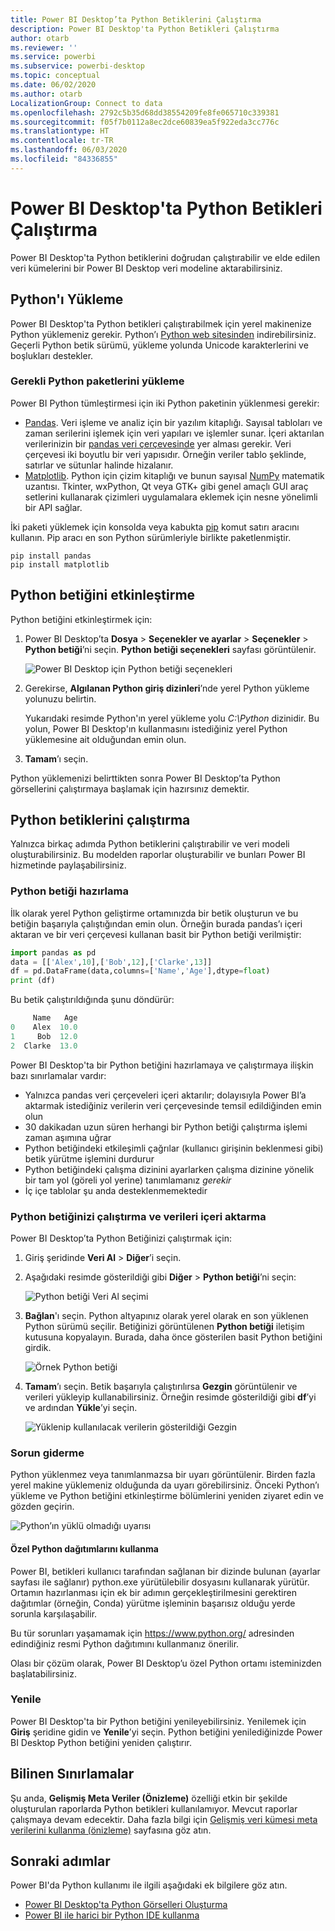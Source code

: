 ```yaml
---
title: Power BI Desktop’ta Python Betiklerini Çalıştırma
description: Power BI Desktop'ta Python Betikleri Çalıştırma
author: otarb
ms.reviewer: ''
ms.service: powerbi
ms.subservice: powerbi-desktop
ms.topic: conceptual
ms.date: 06/02/2020
ms.author: otarb
LocalizationGroup: Connect to data
ms.openlocfilehash: 2792c5b35d68dd38554209fe8fe065710c339381
ms.sourcegitcommit: f05f7b0112a8ec2dce60839ea5f922eda3cc776c
ms.translationtype: HT
ms.contentlocale: tr-TR
ms.lasthandoff: 06/03/2020
ms.locfileid: "84336855"
---
```

# <a name="run-python-scripts-in-power-bi-desktop"></a>Power BI Desktop'ta Python Betikleri Çalıştırma

Power BI Desktop'ta Python betiklerini doğrudan çalıştırabilir ve elde edilen veri kümelerini bir Power BI Desktop veri modeline aktarabilirsiniz.

## <a name="install-python"></a>Python'ı Yükleme

Power BI Desktop'ta Python betikleri çalıştırabilmek için yerel makinenize Python yüklemeniz gerekir. Python’ı [Python web sitesinden](https://www.python.org/) indirebilirsiniz. Geçerli Python betik sürümü, yükleme yolunda Unicode karakterlerini ve boşlukları destekler.

### <a name="install-required-python-packages"></a>Gerekli Python paketlerini yükleme

Power BI Python tümleştirmesi için iki Python paketinin yüklenmesi gerekir:

* [Pandas](https://pandas.pydata.org/). Veri işleme ve analiz için bir yazılım kitaplığı. Sayısal tabloları ve zaman serilerini işlemek için veri yapıları ve işlemler sunar. İçeri aktarılan verilerinizin bir [pandas veri çerçevesinde](https://www.tutorialspoint.com/python_pandas/python_pandas_dataframe.htm) yer alması gerekir. Veri çerçevesi iki boyutlu bir veri yapısıdır. Örneğin veriler tablo şeklinde, satırlar ve sütunlar halinde hizalanır.
* [Matplotlib](https://matplotlib.org/). Python için çizim kitaplığı ve bunun sayısal [NumPy](https://www.numpy.org/) matematik uzantısı. Tkinter, wxPython, Qt veya GTK+ gibi genel amaçlı GUI araç setlerini kullanarak çizimleri uygulamalara eklemek için nesne yönelimli bir API sağlar.

İki paketi yüklemek için konsolda veya kabukta [pip](https://pip.pypa.io/en/stable/) komut satırı aracını kullanın. Pip aracı en son Python sürümleriyle birlikte paketlenmiştir.

```CMD
pip install pandas
pip install matplotlib
```

## <a name="enable-python-scripting"></a>Python betiğini etkinleştirme

Python betiğini etkinleştirmek için:

1. Power BI Desktop’ta **Dosya** > **Seçenekler ve ayarlar** > **Seçenekler** > **Python betiği**’ni seçin. **Python betiği seçenekleri** sayfası görüntülenir.

   ![Power BI Desktop için Python betiği seçenekleri](media/desktop-python-scripts/python-scripts-7.png)

1. Gerekirse, **Algılanan Python giriş dizinleri**’nde yerel Python yükleme yolunuzu belirtin.

   Yukarıdaki resimde Python'ın yerel yükleme yolu *C:\Python* dizinidir. Bu yolun, Power BI Desktop'ın kullanmasını istediğiniz yerel Python yüklemesine ait olduğundan emin olun.

1. **Tamam**’ı seçin.

Python yüklemenizi belirttikten sonra Power BI Desktop’ta Python görsellerini çalıştırmaya başlamak için hazırsınız demektir.

## <a name="run-python-scripts"></a>Python betiklerini çalıştırma

Yalnızca birkaç adımda Python betiklerini çalıştırabilir ve veri modeli oluşturabilirsiniz. Bu modelden raporlar oluşturabilir ve bunları Power BI hizmetinde paylaşabilirsiniz.

### <a name="prepare-a-python-script"></a>Python betiği hazırlama

İlk olarak yerel Python geliştirme ortamınızda bir betik oluşturun ve bu betiğin başarıyla çalıştığından emin olun. Örneğin burada pandas’ı içeri aktaran ve bir veri çerçevesi kullanan basit bir Python betiği verilmiştir:

```python
import pandas as pd
data = [['Alex',10],['Bob',12],['Clarke',13]]
df = pd.DataFrame(data,columns=['Name','Age'],dtype=float)
print (df)
```

Bu betik çalıştırıldığında şunu döndürür:

```python
     Name   Age
0    Alex  10.0
1     Bob  12.0
2  Clarke  13.0
```

Power BI Desktop'ta bir Python betiğini hazırlamaya ve çalıştırmaya ilişkin bazı sınırlamalar vardır:

* Yalnızca pandas veri çerçeveleri içeri aktarılır; dolayısıyla Power BI’a aktarmak istediğiniz verilerin veri çerçevesinde temsil edildiğinden emin olun
* 30 dakikadan uzun süren herhangi bir Python betiği çalıştırma işlemi zaman aşımına uğrar
* Python betiğindeki etkileşimli çağrılar (kullanıcı girişinin beklenmesi gibi) betik yürütme işlemini durdurur
* Python betiğindeki çalışma dizinini ayarlarken çalışma dizinine yönelik bir tam yol (göreli yol yerine) tanımlamanız *gerekir*
* İç içe tablolar şu anda desteklenmemektedir

### <a name="run-your-python-script-and-import-data"></a>Python betiğinizi çalıştırma ve verileri içeri aktarma

Power BI Desktop’ta Python Betiğinizi çalıştırmak için:

1. Giriş şeridinde **Veri Al** > **Diğer**’i seçin.

1. Aşağıdaki resimde gösterildiği gibi **Diğer** > **Python betiği**’ni seçin:

   ![Python betiği Veri Al seçimi](media/desktop-python-scripts/python-scripts-1.png)

1. **Bağlan**'ı seçin. Python altyapınız olarak yerel olarak en son yüklenen Python sürümü seçilir. Betiğinizi görüntülenen **Python betiği** iletişim kutusuna kopyalayın. Burada, daha önce gösterilen basit Python betiğini girdik.

   ![Örnek Python betiği](media/desktop-python-scripts/python-scripts-6.png)

1. **Tamam**’ı seçin. Betik başarıyla çalıştırılırsa **Gezgin** görüntülenir ve verileri yükleyip kullanabilirsiniz. Örneğin resimde gösterildiği gibi **df**’yi ve ardından **Yükle**’yi seçin.

   ![Yüklenip kullanılacak verilerin gösterildiği Gezgin](media/desktop-python-scripts/python-scripts-5.png) 

### <a name="troubleshooting"></a>Sorun giderme

Python yüklenmez veya tanımlanmazsa bir uyarı görüntülenir. Birden fazla yerel makine yüklemeniz olduğunda da uyarı görebilirsiniz. Önceki Python’ı yükleme ve Python betiğini etkinleştirme bölümlerini yeniden ziyaret edin ve gözden geçirin.

![Python’ın yüklü olmadığı uyarısı](media/desktop-python-scripts/python-scripts-3.png)

#### <a name="using-custom-python-distributions"></a>Özel Python dağıtımlarını kullanma

Power BI, betikleri kullanıcı tarafından sağlanan bir dizinde bulunan (ayarlar sayfası ile sağlanır) python.exe yürütülebilir dosyasını kullanarak yürütür. Ortamın hazırlanması için ek bir adımın gerçekleştirilmesini gerektiren dağıtımlar (örneğin, Conda) yürütme işleminin başarısız olduğu yerde sorunla karşılaşabilir.

Bu tür sorunları yaşamamak için https://www.python.org/ adresinden edindiğiniz resmi Python dağıtımını kullanmanız önerilir.

Olası bir çözüm olarak, Power BI Desktop’u özel Python ortamı isteminizden başlatabilirsiniz.

### <a name="refresh"></a>Yenile

Power BI Desktop'ta bir Python betiğini yenileyebilirsiniz. Yenilemek için **Giriş** şeridine gidin ve **Yenile**’yi seçin. Python betiğini yenilediğinizde Power BI Desktop Python betiğini yeniden çalıştırır.

## <a name="known-limitations"></a>Bilinen Sınırlamalar

Şu anda, **Gelişmiş Meta Veriler (Önizleme)** özelliği etkin bir şekilde oluşturulan raporlarda Python betikleri kullanılamıyor. Mevcut raporlar çalışmaya devam edecektir. Daha fazla bilgi için [Gelişmiş veri kümesi meta verilerini kullanma (önizleme)](desktop-enhanced-dataset-metadata.md) sayfasına göz atın. 

## <a name="next-steps"></a>Sonraki adımlar

Power BI'da Python kullanımı ile ilgili aşağıdaki ek bilgilere göz atın.

* [Power BI Desktop'ta Python Görselleri Oluşturma](desktop-python-visuals.md)
* [Power BI ile harici bir Python IDE kullanma](desktop-python-ide.md)
